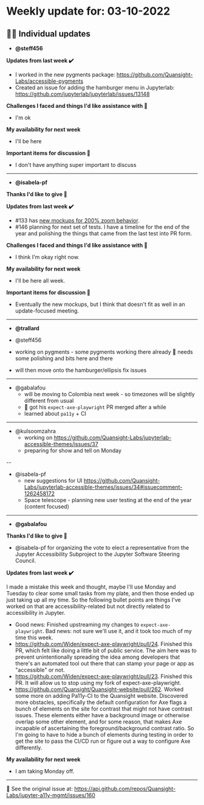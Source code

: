 # Weekly update for: 03-10-2022

## :singer: Individual updates

- **@steff456** 

 **Updates from last week :heavy_check_mark:**
- I worked in the new pygments package: https://github.com/Quansight-Labs/accessible-pygments
- Created an issue for adding the hamburger menu in Jupyterlab: https://github.com/jupyterlab/jupyterlab/issues/13148

**Challenges I faced and things I'd like assistance with 🙏**
- I'm ok

**My availability for next week**
- I'll be here

**Important items for discussion 💬**
- I don't have anything super important to discuss 
---

- **@isabela-pf** 

 **Thanks I'd like to give 🙌**

**Updates from last week :heavy_check_mark:**
- #133 has [new mockups for 200% zoom behavior](https://github.com/Quansight-Labs/jupyterlab-accessible-themes/issues/34#issuecomment-1262458172).
- #146 planning for next set of tests. I have a timeline for the end of the year and polishing the things that came from the last test into PR form.

**Challenges I faced and things I'd like assistance with 🙏**
- I think I'm okay right now.

**My availability for next week**
- I'll be here all week. 

**Important items for discussion 💬**
- Eventually the new mockups, but I think that doesn't fit as well in an update-focused meeting. 
---

- **@trallard** 

 - @steff456
  - working on pygments - some pygments working there already 🎉  needs some polishing and bits here and there
  - will then move onto the hamburger/ellipsis fix issues

---

- @gabalafou 
  - will be moving to Colombia next week - so timezones will be slightly different from usual
  - 🎉 got his `expect-axe-playwright` PR merged after a while
  - learned about `pa11y` + CI  

---

- @kulsoomzahra 
  - working on https://github.com/Quansight-Labs/jupyterlab-accessible-themes/issues/37
  - preparing for show and tell on Monday

--

- @isabela-pf 
  -  new suggestions for UI https://github.com/Quansight-Labs/jupyterlab-accessible-themes/issues/34#issuecomment-1262458172
  - Space telescope - planning new user testing at the end of the year (content focused)
  
---

- **@gabalafou** 

 **Thanks I'd like to give 🙌**
- @isabela-pf for organizing the vote to elect a representative from the Jupyter Accessibility Subproject to the Jupyter Software Steering Council.

**Updates from last week :heavy_check_mark:**

I made a mistake this week and thought, maybe I'll use Monday and Tuesday to clear some small tasks from my plate, and then those ended up just taking up all my time. So the following bullet points are things I've worked on that are accessibility-related but not directly related to accessibility in Jupyter.

- Good news: Finished upstreaming my changes to `expect-axe-playwright`. Bad news: not sure we'll use it, and it took too much of my time this week.
- https://github.com/Widen/expect-axe-playwright/pull/24. Finished this PR, which felt like doing a little bit of public service. The aim here was to prevent unintentionally spreading the idea among developers that there's an automated tool out there that can stamp your page or app as "accessible" or not.
- https://github.com/Widen/expect-axe-playwright/pull/23. Finished this PR. It will allow us to stop using my fork of expect-axe-playwright. 
- https://github.com/Quansight/Quansight-website/pull/262. Worked some more on adding Pa11y-CI to the Quansight website. Discovered more obstacles, specifically the default configuration for Axe flags a bunch of elements on the site for contrast that might not have contrast issues. These elements either have a background image or otherwise overlap some other element, and for some reason, that makes Axe incapable of ascertaining the foreground/background contrast ratio. So I'm going to have to hide a bunch of elements during testing in order to get the site to pass the CI/CD run or figure out a way to configure Axe differently.

**My availability for next week**
- I am taking Monday off. 
---


:link: See the original issue at: <https://api.github.com/repos/Quansight-Labs/jupyter-a11y-mgmt/issues/160>

